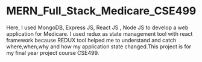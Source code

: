 # MERN_Full_Stack_Medicare_CSE499
Here, I used MongoDB, Express JS, React JS , Node JS to develop a web application for Medicare. I used redux as state management tool with react framework because REDUX tool helped me to understand and catch where,when,why and how my application state changed.This project is for my final year project course CSE499.

